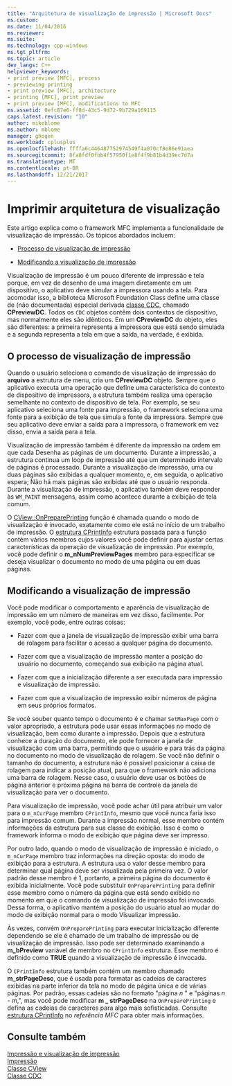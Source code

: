 ```yaml
---
title: "Arquitetura de visualização de impressão | Microsoft Docs"
ms.custom: 
ms.date: 11/04/2016
ms.reviewer: 
ms.suite: 
ms.technology: cpp-windows
ms.tgt_pltfrm: 
ms.topic: article
dev_langs: C++
helpviewer_keywords:
- print preview [MFC], process
- previewing printing
- print preview [MFC], architecture
- printing [MFC], print preview
- print preview [MFC], modifications to MFC
ms.assetid: 0efc87e6-ff8d-43c5-9d72-9b729a169115
caps.latest.revision: "10"
author: mikeblome
ms.author: mblome
manager: ghogen
ms.workload: cplusplus
ms.openlocfilehash: ffffa6c446487752974549f4a070cf8e86e91aea
ms.sourcegitcommit: 8fa8fdf0fbb4f57950f1e8f4f9b81b4d39ec7d7a
ms.translationtype: MT
ms.contentlocale: pt-BR
ms.lasthandoff: 12/21/2017
---
```

# <a name="print-preview-architecture"></a>Imprimir arquitetura de visualização
Este artigo explica como o framework MFC implementa a funcionalidade de visualização de impressão. Os tópicos abordados incluem:  
  
-   [Processo de visualização de impressão](#_core_the_print_preview_process)  
  
-   [Modificando a visualização de impressão](#_core_modifying_print_preview)  
  
 Visualização de impressão é um pouco diferente de impressão e tela porque, em vez de desenho de uma imagem diretamente em um dispositivo, o aplicativo deve simular a impressora usando a tela. Para acomodar isso, a biblioteca Microsoft Foundation Class define uma classe de (não documentada) especial derivada [classe CDC](../mfc/reference/cdc-class.md), chamado **CPreviewDC**. Todos os `CDC` objetos contêm dois contextos de dispositivo, mas normalmente eles são idênticos. Em um **CPreviewDC** do objeto, eles são diferentes: a primeira representa a impressora que está sendo simulada e a segunda representa a tela em que a saída, na verdade, é exibida.  
  
##  <a name="_core_the_print_preview_process"></a>O processo de visualização de impressão  
 Quando o usuário seleciona o comando de visualização de impressão do **arquivo** a estrutura de menu, cria um **CPreviewDC** objeto. Sempre que o aplicativo executa uma operação que define uma característica do contexto de dispositivo de impressora, a estrutura também realiza uma operação semelhante no contexto de dispositivo de tela. Por exemplo, se seu aplicativo seleciona uma fonte para impressão, o framework seleciona uma fonte para a exibição de tela que simula a fonte da impressora. Sempre que seu aplicativo deve enviar a saída para a impressora, o framework em vez disso, envia a saída para a tela.  
  
 Visualização de impressão também é diferente da impressão na ordem em que cada Desenha as páginas de um documento. Durante a impressão, a estrutura continua um loop de impressão até que um determinado intervalo de páginas é processado. Durante a visualização de impressão, uma ou duas páginas são exibidas a qualquer momento, e, em seguida, o aplicativo espera; Não há mais páginas são exibidas até que o usuário responda. Durante a visualização de impressão, o aplicativo também deve responder às `WM_PAINT` mensagens, assim como acontece durante a exibição de tela comum.  
  
 O [CView::OnPreparePrinting](../mfc/reference/cview-class.md#onprepareprinting) função é chamada quando o modo de visualização é invocado, exatamente como ele está no início de um trabalho de impressão. O [estrutura CPrintInfo](../mfc/reference/cprintinfo-structure.md) estrutura passada para a função contém vários membros cujos valores você pode definir para ajustar certas características da operação de visualização de impressão. Por exemplo, você pode definir o **m_nNumPreviewPages** membro para especificar se deseja visualizar o documento no modo de uma página ou em duas páginas.  
  
##  <a name="_core_modifying_print_preview"></a>Modificando a visualização de impressão  
 Você pode modificar o comportamento e aparência de visualização de impressão em um número de maneiras em vez disso, facilmente. Por exemplo, você pode, entre outras coisas:  
  
-   Fazer com que a janela de visualização de impressão exibir uma barra de rolagem para facilitar o acesso a qualquer página do documento.  
  
-   Fazer com que a visualização de impressão manter a posição do usuário no documento, começando sua exibição na página atual.  
  
-   Fazer com que a inicialização diferente a ser executada para impressão e visualização de impressão.  
  
-   Fazer com que a visualização de impressão exibir números de página em seus próprios formatos.  
  
 Se você souber quanto tempo o documento é e chamar `SetMaxPage` com o valor apropriado, a estrutura pode usar essas informações no modo de visualização, bem como durante a impressão. Depois que a estrutura conhece a duração do documento, ele pode fornecer a janela de visualização com uma barra, permitindo que o usuário e para trás da página no documento no modo de visualização de rolagem. Se você não definir o tamanho do documento, a estrutura não é possível posicionar a caixa de rolagem para indicar a posição atual, para que o framework não adiciona uma barra de rolagem. Nesse caso, o usuário deve usar os botões de página anterior e próxima página na barra de controle da janela de visualização para ver o documento.  
  
 Para visualização de impressão, você pode achar útil para atribuir um valor para o `m_nCurPage` membro `CPrintInfo`, mesmo que você nunca faria isso para impressão comum. Durante a impressão normal, esse membro contém informações da estrutura para sua classe de exibição. Isso é como o framework informa o modo de exibição que página deve ser impresso.  
  
 Por outro lado, quando o modo de visualização de impressão é iniciado, o `m_nCurPage` membro traz informações na direção oposta: do modo de exibição para a estrutura. A estrutura usa o valor desse membro para determinar qual página deve ser visualizada pela primeira vez. O valor padrão desse membro é 1, portanto, a primeira página do documento é exibida inicialmente. Você pode substituir `OnPreparePrinting` para definir esse membro como o número da página que está sendo exibido no momento em que o comando de visualização de impressão foi invocado. Dessa forma, o aplicativo mantém a posição do usuário atual ao mudar do modo de exibição normal para o modo Visualizar impressão.  
  
 Às vezes, convém `OnPreparePrinting` para executar inicialização diferente dependendo se ele é chamado de um trabalho de impressão ou de visualização de impressão. Isso pode ser determinado examinando a **m_bPreview** variável de membro no `CPrintInfo` estrutura. Esse membro é definido como **TRUE** quando a visualização de impressão é invocada.  
  
 O `CPrintInfo` estrutura também contém um membro chamado **m_strPageDesc**, que é usada para formatar as cadeias de caracteres exibidas na parte inferior da tela no modo de página única e de várias páginas. Por padrão, essas cadeias são no formato "página  *n* " e "páginas  *n*   -  *m*,", mas você pode modificar **m _ strPageDesc** na `OnPreparePrinting` e defina as cadeias de caracteres para algo mais sofisticadas. Consulte [estrutura CPrintInfo](../mfc/reference/cprintinfo-structure.md) no *referência MFC* para obter mais informações.  
  
## <a name="see-also"></a>Consulte também  
 [Impressão e visualização de impressão](../mfc/printing-and-print-preview.md)   
 [Impressão](../mfc/printing.md)   
 [Classe CView](../mfc/reference/cview-class.md)   
 [Classe CDC](../mfc/reference/cdc-class.md)
